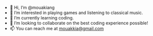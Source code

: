 - 👋 Hi, I’m @mouakiang
- 👀 I’m interested in playing games and listening to classical music.
- 🌱 I’m currently learning coding.
- 💞️ I’m looking to collaborate on the best coding experience possible!
- 📫 You can reach me at mouakkia@gmail.com

<!---
mouakiang/mouakiang is a ✨ special ✨ repository because its `README.md` (this file) appears on your GitHub profile.
You can click the Preview link to take a look at your changes.
--->
